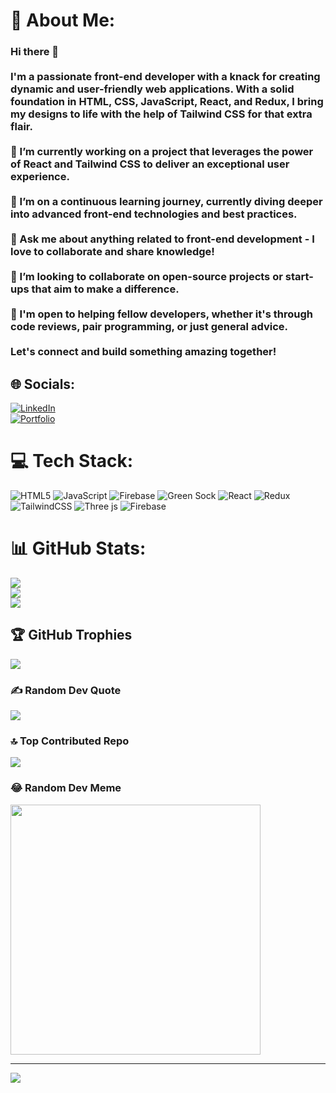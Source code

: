 # 💫 About Me:
### Hi there 👋<br><br>I'm a passionate front-end developer with a knack for creating dynamic and user-friendly web applications. With a solid foundation in **HTML**, **CSS**, **JavaScript**, **React**, and **Redux**, I bring my designs to life with the help of **Tailwind CSS** for that extra flair.<br><br>🔭 I’m currently working on a project that leverages the power of React and Tailwind CSS to deliver an exceptional user experience.<br><br>🌱 I’m on a continuous learning journey, currently diving deeper into advanced front-end technologies and best practices.<br><br>💬 Ask me about anything related to front-end development - I love to collaborate and share knowledge!<br><br>👯 I’m looking to collaborate on open-source projects or start-ups that aim to make a difference.<br><br>🤝 I'm open to helping fellow developers, whether it's through code reviews, pair programming, or just general advice.<br><br>Let's connect and build something amazing together!<br>


## 🌐 Socials:
[![LinkedIn](https://img.shields.io/badge/LinkedIn-%230077B5.svg?logo=linkedin&logoColor=white)](https://www.linkedin.com/in/sourabh-saini-8b5706182)  
[![Portfolio](https://img.shields.io/badge/Portfolio-%23000000.svg?logo=vercel&logoColor=white)](https://sourabh-saini-portfolio.vercel.app/)


# 💻 Tech Stack:
![HTML5](https://img.shields.io/badge/html5-%23E34F26.svg?style=for-the-badge&logo=html5&logoColor=white) ![JavaScript](https://img.shields.io/badge/javascript-%23323330.svg?style=for-the-badge&logo=javascript&logoColor=%23F7DF1E) ![Firebase](https://img.shields.io/badge/firebase-%23039BE5.svg?style=for-the-badge&logo=firebase) ![Green Sock](https://img.shields.io/badge/green%20sock-88CE02?style=for-the-badge&logo=greensock&logoColor=white) ![React](https://img.shields.io/badge/react-%2320232a.svg?style=for-the-badge&logo=react&logoColor=%2361DAFB) ![Redux](https://img.shields.io/badge/redux-%23593d88.svg?style=for-the-badge&logo=redux&logoColor=white) ![TailwindCSS](https://img.shields.io/badge/tailwindcss-%2338B2AC.svg?style=for-the-badge&logo=tailwind-css&logoColor=white) ![Three js](https://img.shields.io/badge/threejs-black?style=for-the-badge&logo=three.js&logoColor=white) ![Firebase](https://img.shields.io/badge/Firebase-039BE5?style=for-the-badge&logo=Firebase&logoColor=white)
# 📊 GitHub Stats:
![](https://github-readme-stats.vercel.app/api?username=Sou6161&theme=omni&hide_border=false&include_all_commits=true&count_private=true)<br/>
![](https://github-readme-streak-stats.herokuapp.com/?user=Sou6161&theme=omni&hide_border=false)<br/>
![](https://github-readme-stats.vercel.app/api/top-langs/?username=Sou6161&theme=omni&hide_border=false&include_all_commits=true&count_private=true&layout=compact)

## 🏆 GitHub Trophies
![](https://github-profile-trophy.vercel.app/?username=Sou6161&theme=discord&no-frame=true&no-bg=false&margin-w=4)

### ✍️ Random Dev Quote
![](https://quotes-github-readme.vercel.app/api?type=horizontal&theme=tokyonight)

### 🔝 Top Contributed Repo
![](https://github-contributor-stats.vercel.app/api?username=Sou6161&limit=5&theme=juicyfresh&combine_all_yearly_contributions=true)

### 😂 Random Dev Meme
<img src='https://randommeme-five.vercel.app/' style="height: 400px;"/>

---
[![](https://visitcount.itsvg.in/api?id=Sou6161&icon=5&color=6)](https://visitcount.itsvg.in)

<!-- Proudly created with GPRM ( https://gprm.itsvg.in ) -->
